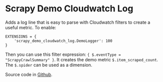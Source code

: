 # Scrapy Demo Cloudwatch Log

Adds a log line that is easy to parse with Cloudwatch filters to create a useful
metric. To enable:

```
EXTENSIONS = {
    'scrapy_demo_cloudwatch_log.DemoLogger': 100
}
```

Then you can use this filter expression: `{ $.eventType = "ScrapyCrawlSummary" }`.
It creates the demo metric `$.item_scraped_count`.
The `$.spider` can be used as a dimension.

Source code in [Github](https://github.com/scalingexcellence/scrapy-demo-cloudwatch-log).

